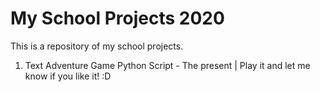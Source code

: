 # My School Projects 2020
This is a repository of my school projects.

1) Text Adventure Game Python Script - The present | Play it and let me know if you like it! :D
